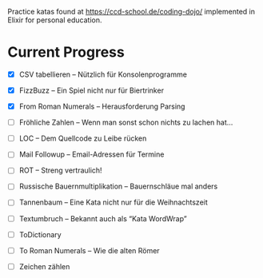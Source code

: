 Practice katas found at https://ccd-school.de/coding-dojo/ implemented in Elixir for personal education.


# Current Progress
- [X] CSV tabellieren  – Nützlich für Konsolenprogramme
- [X] FizzBuzz  – Ein Spiel nicht nur für Biertrinker
- [X] From Roman Numerals  – Herausforderung Parsing
- [ ] Fröhliche Zahlen  – Wenn man sonst schon nichts zu lachen hat…
- [ ] LOC  – Dem Quellcode zu Leibe rücken
- [ ] Mail Followup  – Email-Adressen für Termine
- [ ] ROT  – Streng vertraulich!
- [ ] Russische Bauernmultiplikation  – Bauernschläue mal anders
- [ ] Tannenbaum  – Eine Kata nicht nur für die Weihnachtszeit
- [ ] Textumbruch – Bekannt auch als “Kata WordWrap”
- [ ] ToDictionary 
- [ ] To Roman Numerals  – Wie die alten Römer
- [ ] Zeichen zählen


